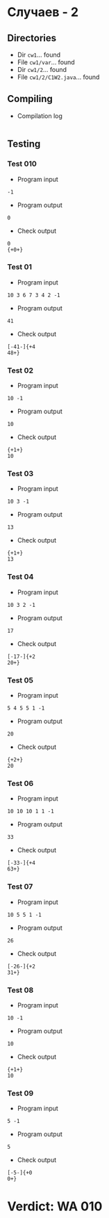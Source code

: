 # Случаев - 2
## Directories
- Dir `cw1`... found
- File `cw1/var`... found
- Dir `cw1/2`... found
- File `cw1/2/C1W2.java`... found
## Compiling
- Compilation log
```

```
## Testing
### Test 010
- Program input
```
-1

```
- Program output
```
0

```
- Check output
```
0
{+0+}

```
### Test 01
- Program input
```
10 3 6 7 3 4 2 -1

```
- Program output
```
41

```
- Check output
```
[-41-]{+4
48+}

```
### Test 02
- Program input
```
10 -1

```
- Program output
```
10

```
- Check output
```
{+1+}
10

```
### Test 03
- Program input
```
10 3 -1

```
- Program output
```
13

```
- Check output
```
{+1+}
13

```
### Test 04
- Program input
```
10 3 2 -1

```
- Program output
```
17

```
- Check output
```
[-17-]{+2
20+}

```
### Test 05
- Program input
```
5 4 5 5 1 -1

```
- Program output
```
20

```
- Check output
```
{+2+}
20

```
### Test 06
- Program input
```
10 10 10 1 1 -1

```
- Program output
```
33

```
- Check output
```
[-33-]{+4
63+}

```
### Test 07
- Program input
```
10 5 5 1 -1

```
- Program output
```
26

```
- Check output
```
[-26-]{+2
31+}

```
### Test 08
- Program input
```
10 -1

```
- Program output
```
10

```
- Check output
```
{+1+}
10

```
### Test 09
- Program input
```
5 -1

```
- Program output
```
5

```
- Check output
```
[-5-]{+0
0+}

```
# Verdict: WA 010
